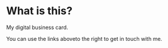<div class="prose p-4 pt-8 md:max-w-100 lg:max-w-xl xl:max-w-3xl max-h-20">
<h1 class="bg-linear-to-br from-secondary to-primary bg-clip-text text-transparent">
  What is this?
</h1>

My digital business card.

You can use the links <span class="inline md:hidden">above</span><span class="hidden md:inline">to the right</span> to get in touch with me.


</div>